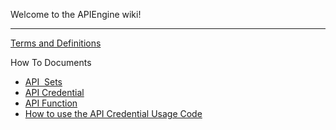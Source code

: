 Welcome to the APIEngine wiki!

---

[Terms and Definitions](https://github.com/SuiteEngine/APIEngine/wiki/APIEngineTermsAndDefinitions)

How To Documents

- [API  Sets](https://github.com/SuiteEngine/APIEngine/wiki/LearnMore-APISet)
- [API Credential](https://github.com/SuiteEngine/APIEngine/wiki/LearnMore-APICredential)
- [API Function](https://github.com/SuiteEngine/APIEngine/wiki/LearnMore-APIFunction)
- [How to use the API Credential Usage Code](https://github.com/SuiteEngine/APIEngine/wiki/How-To-Use-The-API-Credential-Usage-Code)
